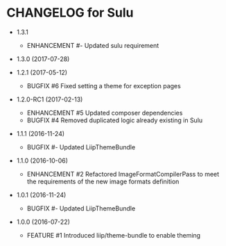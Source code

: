 CHANGELOG for Sulu
==================

* 1.3.1
    * ENHANCEMENT #- Updated sulu requirement

* 1.3.0 (2017-07-28)

* 1.2.1 (2017-05-12)
    * BUGFIX      #6 Fixed setting a theme for exception pages

* 1.2.0-RC1 (2017-02-13)
    * ENHANCEMENT #5 Updated composer dependencies
    * BUGFIX      #4 Removed duplicated logic already existing in Sulu

* 1.1.1 (2016-11-24)
    * BUGFIX  #- Updated LiipThemeBundle

* 1.1.0 (2016-10-06)
    * ENHANCEMENT #2 Refactored ImageFormatCompilerPass to meet the requirements of the new image formats definition

* 1.0.1 (2016-11-24)
    * BUGFIX  #- Updated LiipThemeBundle

* 1.0.0 (2016-07-22)
    * FEATURE     #1 Introduced liip/theme-bundle to enable theming
